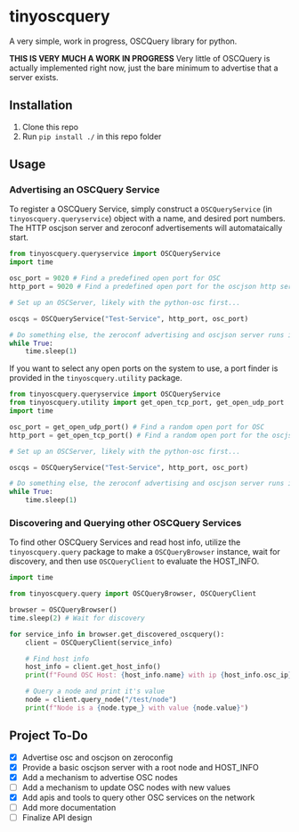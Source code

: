 # tinyoscquery
A very simple, work in progress, OSCQuery library for python.

**THIS IS VERY MUCH A WORK IN PROGRESS** Very little of OSCQuery is actually implemented right now, just the bare minimum to advertise that a server exists.

## Installation
1. Clone this repo
2. Run `pip install ./` in this repo folder

## Usage
### Advertising an OSCQuery Service
To register a OSCQuery Service, simply construct a `OSCQueryService` (in `tinyoscquery.queryservice`) object with a name, and desired port numbers. The HTTP oscjson server and zeroconf advertisements will automataically start.

```Python
from tinyoscquery.queryservice import OSCQueryService
import time

osc_port = 9020 # Find a predefined open port for OSC
http_port = 9020 # Find a predefined open port for the oscjson http server -- can be the same port as osc

# Set up an OSCServer, likely with the python-osc first...

oscqs = OSCQueryService("Test-Service", http_port, osc_port)

# Do something else, the zeroconf advertising and oscjson server runs in the background
while True:
    time.sleep(1)

```

If you want to select any open ports on the system to use, a port finder is provided in the `tinyoscquery.utility` package.

```Python
from tinyoscquery.queryservice import OSCQueryService
from tinyoscquery.utility import get_open_tcp_port, get_open_udp_port
import time

osc_port = get_open_udp_port() # Find a random open port for OSC
http_port = get_open_tcp_port() # Find a random open port for the oscjson http server -- can be the same port as osc

# Set up an OSCServer, likely with the python-osc first...

oscqs = OSCQueryService("Test-Service", http_port, osc_port)

# Do something else, the zeroconf advertising and oscjson server runs in the background
while True:
    time.sleep(1)

```
### Discovering and Querying other OSCQuery Services
To find other OSCQuery Services and read host info, utilize the `tinyoscquery.query` package to make a `OSCQueryBrowser` instance, wait for discovery, and then use `OSCQueryClient` to evaluate the HOST_INFO.
```python
import time

from tinyoscquery.query import OSCQueryBrowser, OSCQueryClient

browser = OSCQueryBrowser()
time.sleep(2) # Wait for discovery

for service_info in browser.get_discovered_oscquery():
    client = OSCQueryClient(service_info)

    # Find host info
    host_info = client.get_host_info()
    print(f"Found OSC Host: {host_info.name} with ip {host_info.osc_ip}:{host_info.osc_port}")

    # Query a node and print it's value
    node = client.query_node("/test/node")
    print(f"Node is a {node.type_} with value {node.value}")
```



## Project To-Do
- [x] Advertise osc and oscjson on zeroconfig
- [x] Provide a basic oscjson server with a root node and HOST_INFO
- [X] Add a mechanism to advertise OSC nodes
- [ ] Add a mechanism to update OSC nodes with new values
- [X] Add apis and tools to query other OSC services on the network
- [ ] Add more documentation
- [ ] Finalize API design